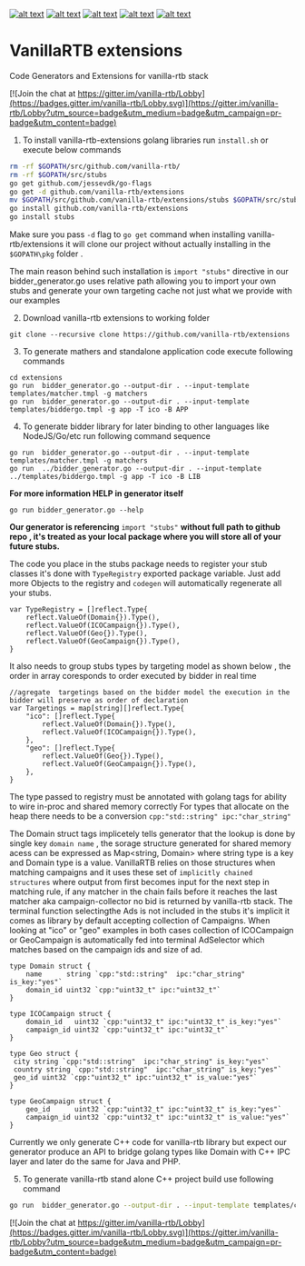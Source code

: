 [![alt text][1.1]][1]
[![alt text][2.1]][2]
[![alt text][3.1]][3]
[![alt text][4.1]][4]
[![alt text][5.1]][5]

[1.1]: http://i.imgur.com/tXSoThF.png (twitter icon with padding)
[2.1]: http://i.imgur.com/P3YfQoD.png (facebook icon with padding)
[3.1]: http://i.imgur.com/yCsTjba.png (google plus icon with padding)
[4.1]: http://i.imgur.com/YckIOms.png (tumblr icon with padding)
[5.1]: http://i.imgur.com/0o48UoR.png (github icon with padding)

[1]: http://www.twitter.com/vanilla_rtb
[2]: http://www.linkedin.com/company/vanillartb
[3]: https://plus.google.com/+VladimirVenediktov
[4]: http://forkbid.com
[5]: http://www.github.com/vanilla-rtb

# VanillaRTB extensions
Code Generators and Extensions for vanilla-rtb stack 

[![Join the chat at https://gitter.im/vanilla-rtb/Lobby](https://badges.gitter.im/vanilla-rtb/Lobby.svg)](https://gitter.im/vanilla-rtb/Lobby?utm_source=badge&utm_medium=badge&utm_campaign=pr-badge&utm_content=badge) 

1. To install vanilla-rtb-extensions golang libraries run  ```install.sh``` or execute below commands

```bash
rm -rf $GOPATH/src/github.com/vanilla-rtb/
rm -rf $GOPATH/src/stubs
go get github.com/jessevdk/go-flags
go get -d github.com/vanilla-rtb/extensions
mv $GOPATH/src/github.com/vanilla-rtb/extensions/stubs $GOPATH/src/stubs
go install github.com/vanilla-rtb/extensions
go install stubs
```

Make sure you pass ```-d``` flag to  ```go get``` command when installing vanilla-rtb/extensions it will clone our project
without actually installing in the ```$GOPATH\pkg``` folder .

The main reason behind such installation is  ```import "stubs"``` directive in our bidder_generator.go uses relative path allowing you to import your own stubs and  generate your own targeting cache not just what we provide with our examples

2. Download vanilla-rtb extensions to working folder 
```
git clone --recursive clone https://github.com/vanilla-rtb/extensions 
```

3. To generate mathers and standalone application code execute following commands 
```
cd extensions
go run  bidder_generator.go --output-dir . --input-template templates/matcher.tmpl -g matchers
go run  bidder_generator.go --output-dir . --input-template templates/biddergo.tmpl -g app -T ico -B APP
```
4. To generate bidder library for later binding to other languages like NodeJS/Go/etc run following command sequence  
```
go run  bidder_generator.go --output-dir . --input-template templates/matcher.tmpl -g matchers
go run  ../bidder_generator.go --output-dir . --input-template ../templates/biddergo.tmpl -g app -T ico -B LIB
```
**For more information HELP in generator itself**
```
go run bidder_generator.go --help
```

**Our generator is referencing** ``` import "stubs" ``` **without full path to github repo , it's treated as your local package
where you will store all of your future stubs.**

The code you place in the stubs package needs to register your stub classes it's done with
```TypeRegistry``` exported package variable.
Just add more  Objects to the registry  and ```codegen``` will automatically regenerate all your stubs.  

```
var TypeRegistry = []reflect.Type{
    reflect.ValueOf(Domain{}).Type(),
    reflect.ValueOf(ICOCampaign{}).Type(),
    reflect.ValueOf(Geo{}).Type(),
    reflect.ValueOf(GeoCampaign{}).Type(),
}
```

It also needs to group stubs types by targeting model as shown below , the order in array coresponds to order executed by bidder in real time 

```
//agregate  targetings based on the bidder model the execution in the bidder will preserve as order of declaration
var Targetings = map[string][]reflect.Type{
    "ico": []reflect.Type{
        reflect.ValueOf(Domain{}).Type(),
        reflect.ValueOf(ICOCampaign{}).Type(),
    },
    "geo": []reflect.Type{
        reflect.ValueOf(Geo{}).Type(),
        reflect.ValueOf(GeoCampaign{}).Type(),
    },
}
```

The type passed to registry must be annotated with golang tags for ability to wire in-proc and shared memory correctly 
For types that allocate on the heap there needs to be a conversion ```cpp:"std::string" ipc:"char_string"```

The Domain struct tags implicetely tells generator that the lookup is done by single key ```domain name``` , the sorage structure generated for shared memory acess can be expressed as Map<string, Domain> where string type is a key and Domain type is a value. VanillaRTB relies on those structures when matching campaigns and it uses these set of ```implicitly chained structures``` where output from first becomes input for the next step in matching rule, if any matcher in the chain fails before it reaches the last matcher aka campaign-collector no bid is returned by vanilla-rtb stack.
The terminal function selectingthe Ads is not included in the stubs it's implicit it comes as library by default accepting collection of Campaigns.
When looking at "ico" or "geo" examples in both cases collection of ICOCampaign or GeoCampaign is automatically fed into terminal AdSelector which matches based on the campaign ids and size of ad. 

```
type Domain struct {
    name      string `cpp:"std::string"  ipc:"char_string" is_key:"yes"`
    domain_id uint32 `cpp:"uint32_t" ipc:"uint32_t"`
}

type ICOCampaign struct {
    domain_id   uint32 `cpp:"uint32_t" ipc:"uint32_t" is_key:"yes"`
    campaign_id uint32 `cpp:"uint32_t" ipc:"uint32_t"`
}

type Geo struct {
 city string `cpp:"std::string"  ipc:"char_string" is_key:"yes"`
 country string `cpp:"std::string"  ipc:"char_string" is_key:"yes"`
 geo_id uint32 `cpp:"uint32_t" ipc:"uint32_t" is_value:"yes"`
}

type GeoCampaign struct {
    geo_id      uint32 `cpp:"uint32_t" ipc:"uint32_t" is_key:"yes"`
    campaign_id uint32 `cpp:"uint32_t" ipc:"uint32_t" is_value:"yes"`
}
```

Currently we only generate C++ code for vanilla-rtb library but expect our generator produce an API to bridge golang 
types like Domain with C++ IPC layer and later do the same for Java and PHP.

5. To generate vanilla-rtb stand alone C++ project build use following command
```bash
go run  bidder_generator.go --output-dir . --input-template templates/cmake.tmpl -g cmake
```

[![Join the chat at https://gitter.im/vanilla-rtb/Lobby](https://badges.gitter.im/vanilla-rtb/Lobby.svg)](https://gitter.im/vanilla-rtb/Lobby?utm_source=badge&utm_medium=badge&utm_campaign=pr-badge&utm_content=badge) 

